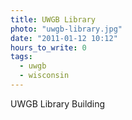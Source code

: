 ```yaml
---
title: UWGB Library
photo: "uwgb-library.jpg"
date: "2011-01-12 10:12"
hours_to_write: 0
tags:
  - uwgb
  - wisconsin
---
```


UWGB Library Building
